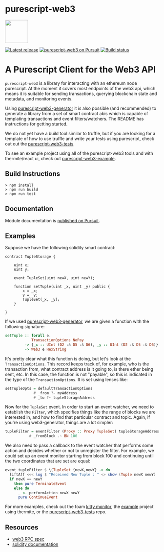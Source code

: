 # purescript-web3
<img src=https://github.com/f-o-a-m/purescript-web3/blob/master/purescript-web3-logo.png width="75">

[![Latest release](http://img.shields.io/github/release/f-o-a-m/purescript-web3.svg?branch=master)](https://github.com/f-o-a-m/purescript-web3/releases)
[![purescript-web3 on Pursuit](https://pursuit.purescript.org/packages/purescript-web3/badge)](https://pursuit.purescript.org/packages/purescript-web3)
[![Build status](https://travis-ci.com/f-o-a-m/purescript-web3.svg?branch=master)](https://travis-ci.com/f-o-a-m/purescript-web3?branch=master)

# A Purescript Client for the Web3 API

`purescript-web3` is a library for interacting with an ethereum node purescript. At the moment it covers most endpoints of the web3 api, which means it is suitable for sending transactions, querying blockchain state and metadata, and monitoring events.

Using [purescript-web3-generator](https://github.com/f-o-a-m/purescript-web3-generator) it is also possible (and recommended) to generate a library from a set of smart contract abis which is capable of templating transactions and event filters/watchers. The README has instructions for getting started.

We do not yet have a build tool similar to truffle, but if you are looking for a template of how to use truffle and write your tests using purescript, check out out the [purescript-web3-tests](https://github.com/f-o-a-m/purescript-web3-tests)

To see an example project using all of the purescript-web3 tools and with thermite/react ui, check out [purescript-web3-example](https://github.com/f-o-a-m/purescript-web3-example).

## Build Instructions
```
> npm install
> npm run build
> npm run test
```

## Documentation

Module documentation is [published on Pursuit](http://pursuit.purescript.org/packages/purescript-web3).

## Examples

Suppose we have the following solidity smart contract:

```solidity
contract TupleStorage {
    
    uint x;
    uint y;
    
    event TupleSet(uint newX, uint newY);
    
    function setTuple(uint _x, uint _y) public {
        x = _x;
        y = _y;
        TupleSet(_x, _y);
    }
    
}
```

If we used [purescript-web3-generator](https://github.com/f-o-a-m/purescript-web3-generator), we are given a function with the following signature:

```purescript
setTuple :: forall e.
            TransactionOptions NoPay 
         -> {_x :: UInt (D2 :& D5 :& D6), _y :: UInt (D2 :& D5 :& D6)} 
         -> Web3 e HexString 
```

It's pretty clear what this function is doing, but let's look at the `TransactionOptions`. This record keeps track of, for example, who is the transaction from, what contract address is it going to, is there ether being sent, etc. In this case, the function is not "payable", so this is indicated in the type of the `TransactionOptions`. It is set using lenses like:

```purescript
setTupleOpts = defaultTransactionOptions
             # _from ?~ myAddress
             # _to ?~ tupleStorageAddress
```
Now for the `TupleSet` event. In order to start an event watcher, we need to establish the `Filter`, which specifies things like the range of blocks we are interested in, and how to find that particular contract and topic. Again, if you're using web3-generator, things are a lot simpler:

```purescript
tupleFilter = eventFilter (Proxy :: Proxy TupleSet) tupleStorageAddress 
           # _fromBlock .~ BN 100
```

We also need to pass a callback to the event watcher that performs some action and decides whether or not to unregister the filter. For example, we could set up an event monitor starting from block 100 and continuing until the two coordinates that are set are equal:

```purescript
event tupleFilter $ \(TupleSet {newX,newY} -> do
  liftAff <<< log $ "Received New Tuple : " <> show (Tuple newX newY) 
  if newX == newY
    then pure TerminateEvent
    else do
      _ <- performAction newX newY
      pure ContinueEvent
```

For more examples, check out the foam [kitty monitor](https://github.com/f-o-a-m/purescript-kitty-monitor), the [example](https://github.com/f-o-a-m/purescript-web3-example) project using thermite, or the [purescript-web3-tests](https://github.com/f-o-a-m/purescript-web3-tests) repo.

## Resources
 
 - [web3 RPC spec](https://github.com/ethereum/wiki/wiki/JSON-RPC)
 - [solidity documentation](http://solidity.readthedocs.io/en/develop/index.html)
